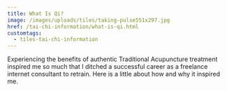 ```yaml
---
title: What Is Qi?
image: /images/uploads/tiles/taking-pulse551x297.jpg
href: /tai-chi-information/what-is-qi.html
customtags:
  - tiles-tai-chi-information
---
```

Experiencing the benefits of authentic Traditional Acupuncture treatment inspired me so much that I ditched a successful career as a freelance internet consultant to retrain. Here is a little about how and why it inspired me.
